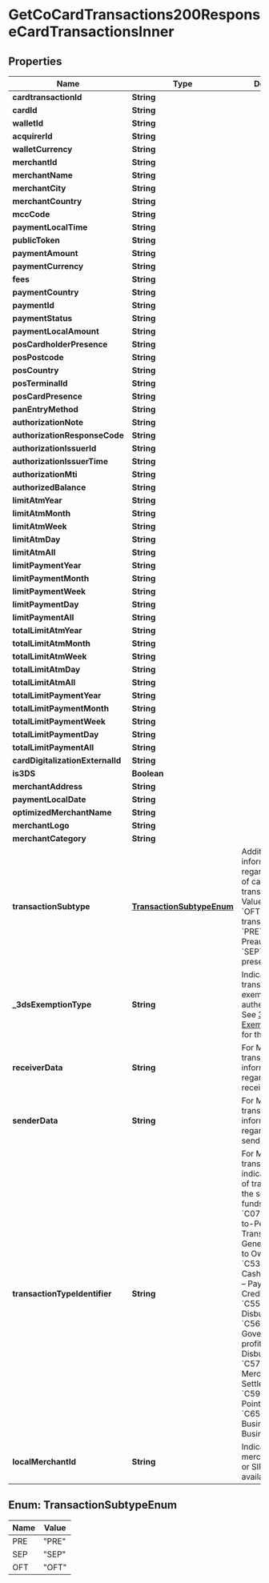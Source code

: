 

# GetCoCardTransactions200ResponseCardTransactionsInner


## Properties

| Name | Type | Description | Notes |
|------------ | ------------- | ------------- | -------------|
|**cardtransactionId** | **String** |  |  [optional] |
|**cardId** | **String** |  |  [optional] |
|**walletId** | **String** |  |  [optional] |
|**acquirerId** | **String** |  |  [optional] |
|**walletCurrency** | **String** |  |  [optional] |
|**merchantId** | **String** |  |  [optional] |
|**merchantName** | **String** |  |  [optional] |
|**merchantCity** | **String** |  |  [optional] |
|**merchantCountry** | **String** |  |  [optional] |
|**mccCode** | **String** |  |  [optional] |
|**paymentLocalTime** | **String** |  |  [optional] |
|**publicToken** | **String** |  |  [optional] |
|**paymentAmount** | **String** |  |  [optional] |
|**paymentCurrency** | **String** |  |  [optional] |
|**fees** | **String** |  |  [optional] |
|**paymentCountry** | **String** |  |  [optional] |
|**paymentId** | **String** |  |  [optional] |
|**paymentStatus** | **String** |  |  [optional] |
|**paymentLocalAmount** | **String** |  |  [optional] |
|**posCardholderPresence** | **String** |  |  [optional] |
|**posPostcode** | **String** |  |  [optional] |
|**posCountry** | **String** |  |  [optional] |
|**posTerminalId** | **String** |  |  [optional] |
|**posCardPresence** | **String** |  |  [optional] |
|**panEntryMethod** | **String** |  |  [optional] |
|**authorizationNote** | **String** |  |  [optional] |
|**authorizationResponseCode** | **String** |  |  [optional] |
|**authorizationIssuerId** | **String** |  |  [optional] |
|**authorizationIssuerTime** | **String** |  |  [optional] |
|**authorizationMti** | **String** |  |  [optional] |
|**authorizedBalance** | **String** |  |  [optional] |
|**limitAtmYear** | **String** |  |  [optional] |
|**limitAtmMonth** | **String** |  |  [optional] |
|**limitAtmWeek** | **String** |  |  [optional] |
|**limitAtmDay** | **String** |  |  [optional] |
|**limitAtmAll** | **String** |  |  [optional] |
|**limitPaymentYear** | **String** |  |  [optional] |
|**limitPaymentMonth** | **String** |  |  [optional] |
|**limitPaymentWeek** | **String** |  |  [optional] |
|**limitPaymentDay** | **String** |  |  [optional] |
|**limitPaymentAll** | **String** |  |  [optional] |
|**totalLimitAtmYear** | **String** |  |  [optional] |
|**totalLimitAtmMonth** | **String** |  |  [optional] |
|**totalLimitAtmWeek** | **String** |  |  [optional] |
|**totalLimitAtmDay** | **String** |  |  [optional] |
|**totalLimitAtmAll** | **String** |  |  [optional] |
|**totalLimitPaymentYear** | **String** |  |  [optional] |
|**totalLimitPaymentMonth** | **String** |  |  [optional] |
|**totalLimitPaymentWeek** | **String** |  |  [optional] |
|**totalLimitPaymentDay** | **String** |  |  [optional] |
|**totalLimitPaymentAll** | **String** |  |  [optional] |
|**cardDigitalizationExternalId** | **String** |  |  [optional] |
|**is3DS** | **Boolean** |  |  [optional] |
|**merchantAddress** | **String** |  |  [optional] |
|**paymentLocalDate** | **String** |  |  [optional] |
|**optimizedMerchantName** | **String** |  |  [optional] |
|**merchantLogo** | **String** |  |  [optional] |
|**merchantCategory** | **String** |  |  [optional] |
|**transactionSubtype** | [**TransactionSubtypeEnum**](#TransactionSubtypeEnum) | Additional information regarding the type of card transaction. Values can be:   * &#x60;OFT&#x60; – Offline transaction   * &#x60;PRE&#x60; – Preauthorization   * &#x60;SEP&#x60; – Second presentment  |  [optional] |
|**_3dsExemptionType** | **String** | Indicates why the transaction was exempted for 3DS authentication. See [3DS Exemption Type](/guide/cards/transactions.html#_3ds-exemption-type-3dsexemptiontype) for the value list.  |  [optional] |
|**receiverData** | **String** | For MoneySend transactions, information regarding the receiver. |  [optional] |
|**senderData** | **String** | For MoneySend transactions, information regarding the sender. |  [optional] |
|**transactionTypeIdentifier** | **String** | For MoneySend transactions, code indicating the type of transaction and the source of funds. Can be:   * &#x60;C07&#x60; – Person-to-Person Transfer   * &#x60;C52&#x60; – General Transfer to Own Account   * &#x60;C53&#x60; – Agent Cash Out   * &#x60;C54&#x60; – Payment of Own Credit Card Bill   * &#x60;C55&#x60; – Business Disbursement   * &#x60;C56&#x60; – Government/Non-profit Disbursement   * &#x60;C57&#x60; – Rapid Merchant Settlement   * &#x60;C59&#x60; – Cash-in at Point of Sale   * &#x60;C65&#x60; – General Business-to-Business Transfer  |  [optional] |
|**localMerchantId** | **String** | Indicates the merchant&#39;s SIREN or SIRET if available. |  [optional] |



## Enum: TransactionSubtypeEnum

| Name | Value |
|---- | -----|
| PRE | &quot;PRE&quot; |
| SEP | &quot;SEP&quot; |
| OFT | &quot;OFT&quot; |



